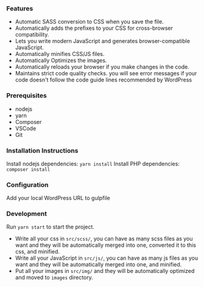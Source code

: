 ### Features
- Automatic SASS conversion to CSS when you save the file.
- Automatically adds the prefixes to your CSS for cross-browser compatibility.
- Lets you write modern JavaScript and generates browser-compatible JavaScript.
- Automatically minifies CSS/JS files.
- Automatically Optimizes the images.
- Automatically reloads your browser if you make changes in the code.
- Maintains strict code quality checks. you will see error messages if your code doesn't follow the code guide lines recommended by WordPress


### Prerequisites
 - nodejs
 - yarn
 - Composer
 - VSCode
 - Git

### Installation Instructions
Install nodejs dependencies: `yarn install`
Install PHP dependencies: `composer install`

### Configuration
Add your local WordPress URL to gulpfile

### Development
Run `yarn start` to start the project.
 - Write all your css in `src/scss/`, you can have as many scss files as you want and they will be automatically merged into one, converted it to this css, and minified. 
 - Write all your JavaScript in `src/js/`, you can have as many js files as you want and they will be automatically merged into one, and minified.
 - Put all your images in `src/img/` and they will be automatically optimized and moved to `images` directory.
